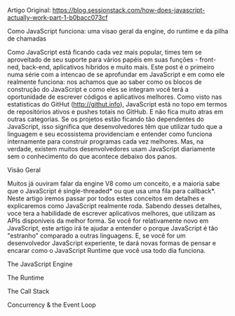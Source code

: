 Artigo Original: https://blog.sessionstack.com/how-does-javascript-actually-work-part-1-b0bacc073cf

  Como JavaScript funciona: uma visao geral da engine, do runtime e da pilha de chamadas

  Como JavaScript está ficando cada vez mais popular, times tem se aproveitado de seu suporte para vários papéis em suas funções - front-ned, back-end, aplicativos hibridos e muito mais.
  Este post é o primeiro numa série com a intencao de se aprofundar em JavaScript e em como ele realmente funciona: nos achamos que ao saber como os blocos de construçāo do JavaScript e como eles se integram você terá a oportunidade de escrever códigos e aplicativos melhores.
  Como visto nas estatisticas do GitHut (http://githut.info), JavaScript está no topo em termos de repositórios ativos e pushes totais no GitHub. E não fica muito atras em outras categorias.
  Se os projetos estão ficando tão dependentes do JavaScript, isso significa que desenvolvedores têm que utilizar tudo que a linguagem e seu ecossistema providenciam e entender como funciona internamente para construir programas cada vez melhores.
  Mas, na verdade, existem muitos desenvolvedores usam JavaScript diariamente sem o conhecimento do que acontece debaixo dos panos.
  
  Visão Geral
  
  Muitos já ouviram falar da engine V8 como um conceito, e a maioria sabe que o JavaScript é single-threaded* ou que usa uma fila para callback*.
  Neste artigo iremos passar por todos estes conceitos em detalhes e explicaremos como JavaScript realmente roda. Sabendo desses detalhes, voce tera a habilidade de escrever aplicativos melhores, que utilizam as APIs disponiveis da melhor forma.
  Se você for relativamente novo em JavaScript, este artigo irá te ajudar a entender o porque JavaScript é tão "estranho" comparado a outras linguagens. E, se você for um desenvolvedor JavaScript experiente, te dará novas formas de pensar e encarar como o JavaScript Runtime que você usa todo dia funciona. 
  
  The JavaScript Engine
  
  The Runtime
  
  The Call Stack
  
  Concurrency & the Event Loop
